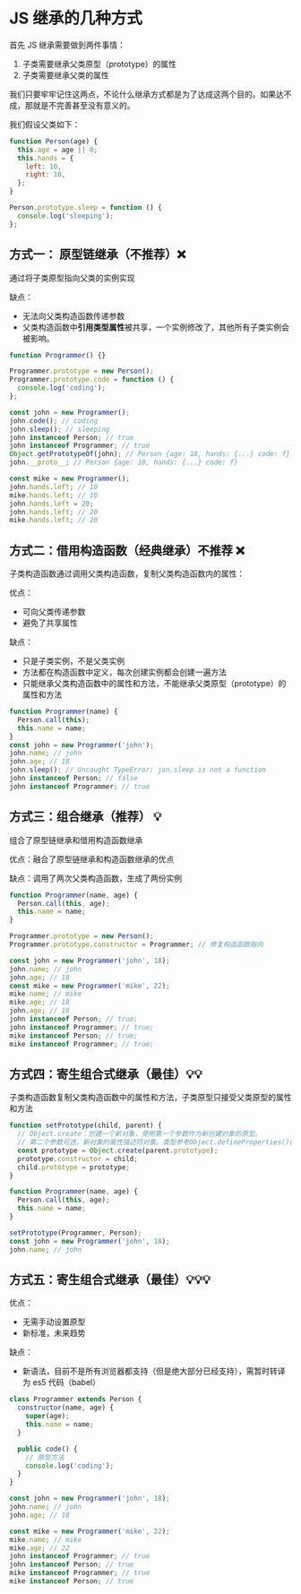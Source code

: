 # JS 继承的几种方式

首先 JS 继承需要做到两件事情：

1. 子类需要继承父类原型（prototype）的属性
2. 子类需要继承父类的属性

我们只要牢牢记住这两点，不论什么继承方式都是为了达成这两个目的。如果达不成，那就是不完善甚至没有意义的。

我们假设父类如下：

```js
function Person(age) {
  this.age = age || 0;
  this.hands = {
    left: 10,
    right: 10,
  };
}

Person.prototype.sleep = function () {
  console.log('sleeping');
};
```

## 方式一： 原型链继承（不推荐）❌

通过将子类原型指向父类的实例实现

缺点：

- 无法向父类构造函数传递参数
- 父类构造函数中**引用类型属性**被共享，一个实例修改了，其他所有子类实例会被影响。

```js
function Programmer() {}

Programmer.prototype = new Person();
Programmer.prototype.code = function () {
  console.log('coding');
};

const john = new Programmer();
john.code(); // coding
john.sleep(); // sleeping
john instanceof Person; // true
john instanceof Programmer; // true
Object.getPrototypeOf(john); // Person {age: 18, hands: {...} code: f}
john.__proto__; // Person {age: 18, hands: {...} code: f}

const mike = new Programmer();
john.hands.left; // 10
mike.hands.left; // 10
john.hands.left = 20;
john.hands.left; // 20
mike.hands.left; // 20
```

## 方式二：借用构造函数（经典继承）不推荐 ❌

子类构造函数通过调用父类构造函数，复制父类构造函数内的属性：

优点：

- 可向父类传递参数
- 避免了共享属性

缺点：

- 只是子类实例，不是父类实例
- 方法都在构造函数中定义，每次创建实例都会创建一遍方法
- 只能继承父类构造函数中的属性和方法，不能继承父类原型（prototype）的属性和方法

```js
function Programmer(name) {
  Person.call(this);
  this.name = name;
}
const john = new Programmer('john');
john.name; // john
john.age; // 18
john.sleep(); // Uncaught TypeError: jon.sleep is not a function
john instanceof Person; // false
john instanceof Programmer; // true
```

## 方式三：组合继承（推荐） 💡

组合了原型链继承和借用构造函数继承

优点：融合了原型链继承和构造函数继承的优点

缺点：调用了两次父类构造函数，生成了两份实例

```js
function Programmer(name, age) {
  Person.call(this, age);
  this.name = name;
}

Programmer.prototype = new Person();
Programmer.prototype.constructor = Programmer; // 修复构造函数指向

const john = new Programmer('john', 18);
john.name; // john
john.age; // 18
const mike = new Programmer('mike', 22);
mike.name; // mike
mike.age; // 18
john.age; // 18
john instanceof Person; // true;
john instanceof Programmer; // true;
mike instanceof Person; // true;
mike instanceof Programmer; // true;
```

## 方式四：寄生组合式继承（最佳）💡💡

子类构造函数复制父类构造函数中的属性和方法，子类原型只接受父类原型的属性和方法

```js
function setPrototype(child, parent) {
  // Object.create：创建一个新对象，使用第一个参数作为新创建对象的原型。
  // 第二个参数可选，新对象的属性描述符对象。类型参考Object.defineProperties()的第二个参数
  const prototype = Object.create(parent.prototype);
  prototype.constructor = child;
  child.prototype = prototype;
}

function Programmer(name, age) {
  Person.call(this, age);
  this.name = name;
}

setPrototype(Programmer, Person);
const john = new Programmer('john', 18);
john.name; // john
```

## 方式五：寄生组合式继承（最佳）💡💡💡

优点：

- 无需手动设置原型
- 新标准，未来趋势

缺点：

- 新语法，目前不是所有浏览器都支持（但是绝大部分已经支持），需暂时转译为 es5 代码（babel）

```js
class Programmer extends Person {
  constructor(name, age) {
    super(age);
    this.name = name;
  }

  public code() {
    // 原型方法
    console.log('coding');
  }
}

const john = new Programmer('john', 18);
john.name; // john
john.age; // 18

const mike = new Programmer('mike', 22);
mike.name; // mike
mike.age; // 22
john instanceof Programmer; // true
john instanceof Person; // true
mike instanceof Programmer; // true
mike instanceof Person; // true
```
